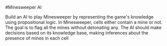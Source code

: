 #Minesweeper AI

Build an AI to play Minesweeper by representing the game's knowledge using propositional logic. In Minesweeper, cells either contain a mine or not. The goal is to flag all the mines without detonating any. The AI should make decisions based on its knowledge base, making inferences about the presence of mines in each cell
